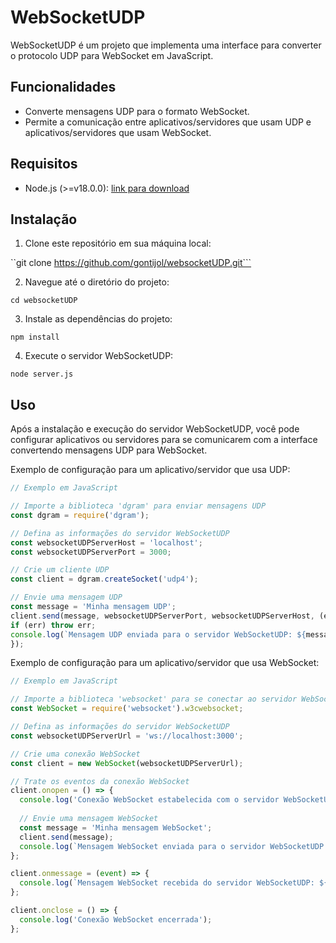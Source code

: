 # WebSocketUDP

WebSocketUDP é um projeto que implementa uma interface para converter o protocolo UDP para WebSocket em JavaScript.

## Funcionalidades

- Converte mensagens UDP para o formato WebSocket.
- Permite a comunicação entre aplicativos/servidores que usam UDP e aplicativos/servidores que usam WebSocket.

## Requisitos

- Node.js (>=v18.0.0): [link para download](https://nodejs.org)

## Instalação

1. Clone este repositório em sua máquina local:

``git clone https://github.com/gontijol/websocketUDP.git```


2. Navegue até o diretório do projeto:

``cd websocketUDP``

3. Instale as dependências do projeto:

``npm install``


4. Execute o servidor WebSocketUDP:

``node server.js``


## Uso

Após a instalação e execução do servidor WebSocketUDP, você pode configurar aplicativos ou servidores para se comunicarem com a interface convertendo mensagens UDP para WebSocket.

Exemplo de configuração para um aplicativo/servidor que usa UDP:

```javascript
// Exemplo em JavaScript

// Importe a biblioteca 'dgram' para enviar mensagens UDP
const dgram = require('dgram');

// Defina as informações do servidor WebSocketUDP
const websocketUDPServerHost = 'localhost';
const websocketUDPServerPort = 3000;

// Crie um cliente UDP
const client = dgram.createSocket('udp4');

// Envie uma mensagem UDP
const message = 'Minha mensagem UDP';
client.send(message, websocketUDPServerPort, websocketUDPServerHost, (err) => {
if (err) throw err;
console.log(`Mensagem UDP enviada para o servidor WebSocketUDP: ${message}`);
});
```

Exemplo de configuração para um aplicativo/servidor que usa WebSocket:

```javascript
// Exemplo em JavaScript

// Importe a biblioteca 'websocket' para se conectar ao servidor WebSocketUDP
const WebSocket = require('websocket').w3cwebsocket;

// Defina as informações do servidor WebSocketUDP
const websocketUDPServerUrl = 'ws://localhost:3000';

// Crie uma conexão WebSocket
const client = new WebSocket(websocketUDPServerUrl);

// Trate os eventos da conexão WebSocket
client.onopen = () => {
  console.log('Conexão WebSocket estabelecida com o servidor WebSocketUDP');
  
  // Envie uma mensagem WebSocket
  const message = 'Minha mensagem WebSocket';
  client.send(message);
  console.log(`Mensagem WebSocket enviada para o servidor WebSocketUDP: ${message}`);
};

client.onmessage = (event) => {
  console.log(`Mensagem WebSocket recebida do servidor WebSocketUDP: ${event.data}`);
};

client.onclose = () => {
  console.log('Conexão WebSocket encerrada');
};
```


